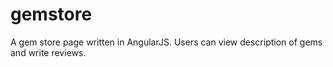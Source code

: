 # gemstore
A gem store page written in AngularJS.
Users can view description of gems and write reviews.
